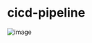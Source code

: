 # cicd-pipeline

![image](https://github.com/user-attachments/assets/9d170afe-b725-4e40-8b22-769aa03989ff)
